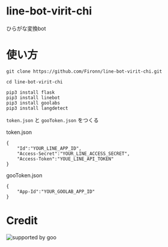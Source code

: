 # line-bot-virit-chi
ひらがな変換bot

# 使い方

```
git clone https://github.com/Fironn/line-bot-virit-chi.git
```

```
cd line-bot-virit-chi
```

```
pip3 install flask
pip3 install linebot
pip3 install goolabs
pip3 install langdetect 
```


`token.json` と `gooToken.json` をつくる

token.json
```
{
    "Id":"YOUR_LINE_APP_ID",
    "Access-Secret":"YOUR_LINE_ACCESS_SECRET",
    "Access-Token":"YOUE_LINE_API_TOKEN"
}
```

gooToken.json
```
{
    "App-Id":"YOUR_GOOLAB_APP_ID"
}
```

# Credit

![supported by goo](http://u.xgoo.jp/img/sgoo.png "<http://www.goo.ne.jp/>")